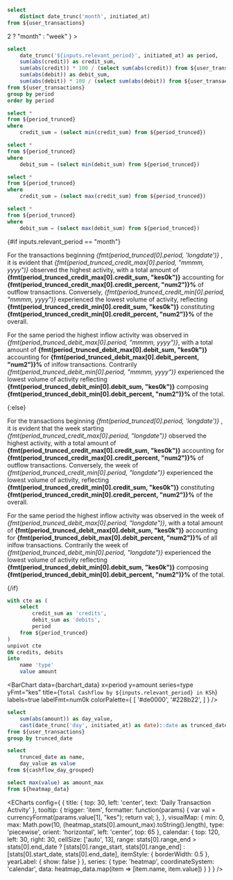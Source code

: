 ```sql distinct_months
select
    distinct date_trunc('month', initiated_at)
from ${user_transactions}
```

<Dropdown name=relevant_period defaultValue={ distinct_months.length > 2 ? "month" : "week" } >
    <DropdownOption value="month" valueLabel="Monthly"/>
    <DropdownOption value="week" valueLabel="Weekly" />
</Dropdown>


```sql period_trunced
select
    date_trunc('${inputs.relevant_period}', initiated_at) as period,
    sum(abs(credit)) as credit_sum,
    sum(abs(credit)) * 100 / (select sum(abs(credit)) from ${user_transactions}) as credit_percent,
    sum(abs(debit)) as debit_sum,
    sum(abs(debit)) * 100 / (select sum(abs(debit)) from ${user_transactions}) as debit_percent
from ${user_transactions}
group by period
order by period
```

```sql period_trunced_credit_min
select *
from ${period_trunced}
where
    credit_sum = (select min(credit_sum) from ${period_trunced})
```
```sql period_trunced_debit_min
select *
from ${period_trunced}
where
    debit_sum = (select min(debit_sum) from ${period_trunced})
```
```sql period_trunced_credit_max
select *
from ${period_trunced}
where
    credit_sum = (select max(credit_sum) from ${period_trunced})
```
```sql period_trunced_debit_max
select *
from ${period_trunced}
where
    debit_sum = (select max(debit_sum) from ${period_trunced})
```

{#if inputs.relevant_period == "month"}

For the transactions beginning _{fmt(period_trunced[0].period, 'longdate')}_
, it is evident that _{fmt(period_trunced_credit_max[0].period, "mmmm, yyyy")}_ observed
the highest activity, with a total amount of **{fmt(period_trunced_credit_max[0].credit_sum, "kes0k")}** accounting
for **{fmt(period_trunced_credit_max[0].credit_percent, "num2")}%** of outflow transactions. Conversely,
_{fmt(period_trunced_credit_min[0].period, "mmmm, yyyy")}_ experienced the lowest volume of activity,
reflecting **{fmt(period_trunced_credit_min[0].credit_sum, "kes0k")}** constituting
**{fmt(period_trunced_credit_min[0].credit_percent, "num2")}%** of the overall.


For the same period the highest inflow activity was observed in _{fmt(period_trunced_debit_max[0].period, "mmmm, yyyy")}_,
with a total amount of **{fmt(period_trunced_debit_max[0].debit_sum, "kes0k")}**
accounting for **{fmt(period_trunced_debit_max[0].debit_percent, "num2")}%** of
inlfow transactions. Contrarily _{fmt(period_trunced_debit_min[0].period, "mmmm, yyyy")}_ experienced the lowest
volume of activity reflecting **{fmt(period_trunced_debit_min[0].debit_sum, "kes0k")}** composing
**{fmt(period_trunced_debit_min[0].debit_percent, "num2")}%** of the total.

{:else}

For the transactions beginning _{fmt(period_trunced[0].period, 'longdate')}_
, it is evident that the week starting _{fmt(period_trunced_credit_max[0].period, "longdate")}_ observed
the highest activity, with a total amount of **{fmt(period_trunced_credit_max[0].credit_sum, "kes0k")}** accounting
for **{fmt(period_trunced_credit_max[0].credit_percent, "num2")}%** of outflow transactions. Conversely, the week of
_{fmt(period_trunced_credit_min[0].period, "longdate")}_ experienced the lowest volume of activity,
reflecting **{fmt(period_trunced_credit_min[0].credit_sum, "kes0k")}** constituting
**{fmt(period_trunced_credit_min[0].credit_percent, "num2")}%** of the overall.


For the same period the highest inflow activity was observed in the week of _{fmt(period_trunced_debit_max[0].period, "longdate")}_,
with a total amount of **{fmt(period_trunced_debit_max[0].debit_sum, "kes0k")}**
accounting for **{fmt(period_trunced_debit_max[0].debit_percent, "num2")}%** of all
inlfow transactions. Contrarily the week of _{fmt(period_trunced_debit_min[0].period, "longdate")}_ experienced the lowest
volume of activity reflecting **{fmt(period_trunced_debit_min[0].debit_sum, "kes0k")}** composing
**{fmt(period_trunced_debit_min[0].debit_percent, "num2")}%** of the total.

{/if}


```sql barchart_data
with cte as (
    select
        credit_sum as 'credits',
        debit_sum as 'debits',
        period
    from ${period_trunced}
)
unpivot cte
ON credits, debits
into
    name 'type'
    value amount

```

<BarChart
    data={barchart_data}
    x=period
    y=amount
    series=type
    yFmt="kes"
    title={`Total Cashflow by ${inputs.relevant_period} in KSh`}
    labels=true
    labelFmt=num0k
    colorPalette={
        [
        '#de0000',
        '#228b22',
        ]
    }
/>


```sql cashflow_day_grouped
select
    sum(abs(amount)) as day_value,
    cast(date_trunc('day', initiated_at) as date)::date as trunced_date
from ${user_transactions}
group by trunced_date
```

```sql heatmap_data
select
    trunced_date as name,
    day_value as value
from ${cashflow_day_grouped}
```

```sql heatmap_stats
select max(value) as amount_max
from ${heatmap_data}
```


<ECharts config={
{
  title: {
    top: 30,
    left: 'center',
    text: 'Daily Transaction Activity'
  },
  tooltip: {
    trigger: 'item',
    formatter: function(params) {
        var val = currencyFormat(params.value[1], "kes");
        return val;
    },
  },
  visualMap: {
    min: 0,
    max: Math.pow(10, (heatmap_stats[0].amount_max).toString().length),
    type: 'piecewise',
    orient: 'horizontal',
    left: 'center',
    top: 65
  },
  calendar: {
    top: 120,
    left: 30,
    right: 30,
    cellSize: ['auto', 13],
    range: stats[0].range_end > stats[0].end_date ? [stats[0].range_start, stats[0].range_end] : [stats[0].start_date, stats[0].end_date],
    itemStyle: {
      borderWidth: 0.5
    },
    yearLabel: { show: false }
  },
  series: {
    type: 'heatmap',
    coordinateSystem: 'calendar',
    data: heatmap_data.map(item => [item.name, item.value])
  }
}
}
/>
